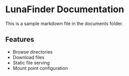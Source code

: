 # LunaFinder Documentation

This is a sample markdown file in the documents folder.

## Features
- Browse directories
- Download files  
- Static file serving
- Mount point configuration